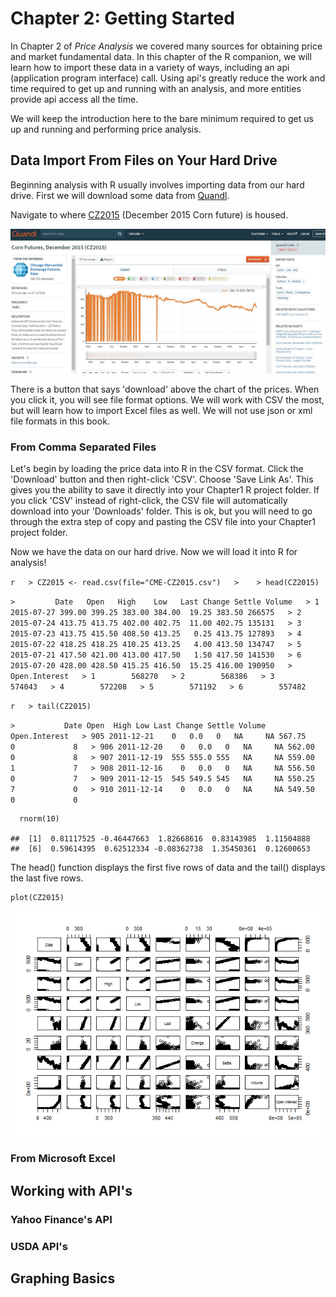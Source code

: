 Chapter 2: Getting Started
==========================

In Chapter 2 of *Price Analysis* we covered many sources for obtaining
price and market fundamental data. In this chapter of the R companion,
we will learn how to import these data in a variety of ways, including
an api (application program interface) call. Using api's greatly reduce
the work and time required to get up and running with an analysis, and
more entities provide api access all the time.

We will keep the introduction here to the bare minimum required to get
us up and running and performing price analysis.

Data Import From Files on Your Hard Drive
-----------------------------------------

Beginning analysis with R usually involves importing data from our hard
drive. First we will download some data from [Quandl](Quandl.com).

Navigate to where
[CZ2015](https://www.quandl.com/data/CME/CZ2015-Corn-Futures-December-2015-CZ2015)
(December 2015 Corn future) is housed.

![Screenshot of CZ2015 page on Quandl.com](images\quandlCZ2015.png)

There is a button that says 'download' above the chart of the prices.
When you click it, you will see file format options. We will work with
CSV the most, but will learn how to import Excel files as well. We will
not use json or xml file formats in this book.

### From Comma Separated Files

Let's begin by loading the price data into R in the CSV format. Click
the 'Download' button and then right-click 'CSV'. Choose 'Save Link As'.
This gives you the ability to save it directly into your Chapter1 R
project folder. If you click 'CSV' instead of right-click, the CSV file
will automatically download into your 'Downloads' folder. This is ok,
but you will need to go through the extra step of copy and pasting the
CSV file into your Chapter1 project folder.

Now we have the data on our hard drive. Now we will load it into R for
analysis!

`r   > CZ2015 <- read.csv(file="CME-CZ2015.csv")   >    > head(CZ2015)`

`>         Date   Open   High    Low   Last Change Settle Volume   > 1 2015-07-27 399.00 399.25 383.00 384.00  19.25 383.50 266575   > 2 2015-07-24 413.75 413.75 402.00 402.75  11.00 402.75 135131   > 3 2015-07-23 413.75 415.50 408.50 413.25   0.25 413.75 127893   > 4 2015-07-22 418.25 418.25 410.25 413.25   4.00 413.50 134747   > 5 2015-07-21 417.50 421.00 413.00 417.50   1.50 417.50 141530   > 6 2015-07-20 428.00 428.50 415.25 416.50  15.25 416.00 190950   >   Open.Interest   > 1        568270   > 2        568386   > 3        574043   > 4        572208   > 5        571192   > 6        557482`

`r   > tail(CZ2015)`

`>           Date Open  High Low Last Change Settle Volume Open.Interest   > 905 2011-12-21    0   0.0   0   NA     NA 567.75      0             8   > 906 2011-12-20    0   0.0   0   NA     NA 562.00      0             8   > 907 2011-12-19  555 555.0 555   NA     NA 559.00      1             7   > 908 2011-12-16    0   0.0   0   NA     NA 556.50      0             7   > 909 2011-12-15  545 549.5 545   NA     NA 550.25      7             0   > 910 2011-12-14    0   0.0   0   NA     NA 549.50      0             0`

      rnorm(10)

    ##  [1]  0.81117525 -0.46447663  1.82668616  0.83143985  1.11504888
    ##  [6]  0.59614395  0.62512334 -0.08362738  1.35450361  0.12600653

The head() function displays the first five rows of data and the tail()
displays the last five rows.

    plot(CZ2015)

![](images/unnamed-chunk-2-1.png)

### From Microsoft Excel

Working with API's
------------------

### Yahoo Finance's API

### USDA API's

Graphing Basics
---------------
